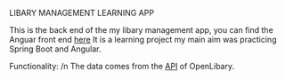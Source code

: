 LIBARY MANAGEMENT LEARNING APP

This is the back end of the my libary management app, you can find the Anguar front end [here](https://github.com/ujLevente/libary-management.)
It is a learning project my main aim was practicing Spring Boot and Angular.

Functionality: /n
  The data comes from the [API](https://openlibrary.org/developers/api) of OpenLibary.
